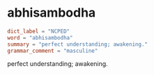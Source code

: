 # abhisambodha

``` toml
dict_label = "NCPED"
word = "abhisambodha"
summary = "perfect understanding; awakening."
grammar_comment = "masculine"
```

perfect understanding; awakening.

